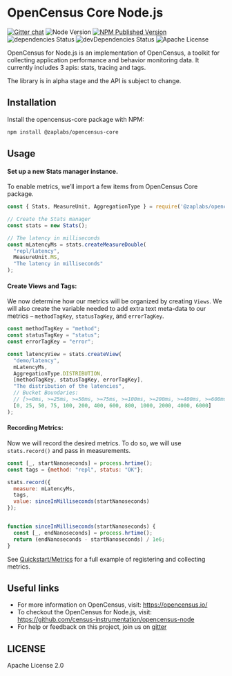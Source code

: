 # OpenCensus Core Node.js
[![Gitter chat][gitter-image]][gitter-url] ![Node Version][node-img] [![NPM Published Version][npm-img]][npm-url] ![dependencies Status][dependencies-status] ![devDependencies Status][devdependencies-status] ![Apache License][license-image]

OpenCensus for Node.js is an implementation of OpenCensus, a toolkit for collecting application performance and behavior monitoring data. It currently includes 3 apis: stats, tracing and tags.

The library is in alpha stage and the API is subject to change.

## Installation

Install the opencensus-core package with NPM:
```bash
npm install @zaplabs/opencensus-core
```

## Usage

#### Set up a new Stats manager instance.

To enable metrics, we’ll import a few items from OpenCensus Core package.

```javascript
const { Stats, MeasureUnit, AggregationType } = require('@zaplabs/opencensus-core');

// Create the Stats manager
const stats = new Stats();

// The latency in milliseconds
const mLatencyMs = stats.createMeasureDouble(
  "repl/latency",
  MeasureUnit.MS,
  "The latency in milliseconds"
);
```

#### Create Views and Tags:

We now determine how our metrics will be organized by creating ```Views```. We will also create the variable needed to add extra text meta-data to our metrics – ```methodTagKey```, ```statusTagKey```, and ```errorTagKey```.

```javascript
const methodTagKey = "method";
const statusTagKey = "status";
const errorTagKey = "error";

const latencyView = stats.createView(
  "demo/latency",
  mLatencyMs,
  AggregationType.DISTRIBUTION,
  [methodTagKey, statusTagKey, errorTagKey],
  "The distribution of the latencies",
  // Bucket Boundaries:
  // [>=0ms, >=25ms, >=50ms, >=75ms, >=100ms, >=200ms, >=400ms, >=600ms, >=800ms, >=1s, >=2s, >=4s, >=6s]
  [0, 25, 50, 75, 100, 200, 400, 600, 800, 1000, 2000, 4000, 6000]
);
```

#### Recording Metrics:

Now we will record the desired metrics. To do so, we will use ```stats.record()``` and pass in measurements.

```javascript
const [_, startNanoseconds] = process.hrtime();
const tags = {method: "repl", status: "OK"};

stats.record({
  measure: mLatencyMs,
  tags,
  value: sinceInMilliseconds(startNanoseconds)
});


function sinceInMilliseconds(startNanoseconds) {
  const [_, endNanoseconds] = process.hrtime();
  return (endNanoseconds - startNanoseconds) / 1e6;
}
```

See [Quickstart/Metrics](https://opencensus.io/quickstart/nodejs/metrics/) for a full example of registering and collecting metrics.

## Useful links
- For more information on OpenCensus, visit: <https://opencensus.io/>
- To checkout the OpenCensus for Node.js, visit: <https://github.com/census-instrumentation/opencensus-node>
- For help or feedback on this project, join us on [gitter](https://gitter.im/census-instrumentation/Lobby)

[gitter-image]: https://badges.gitter.im/census-instrumentation/lobby.svg
[gitter-url]: https://gitter.im/census-instrumentation/lobby?utm_source=badge&utm_medium=badge&utm_campaign=pr-badge&utm_content=badge
[npm-url]: https://www.npmjs.com/package/@opencensus/core
[npm-img]: https://badge.fury.io/js/%40opencensus%2Fcore.svg
[node-img]: https://img.shields.io/node/v/@opencensus/core.svg
[license-image]: https://img.shields.io/badge/license-Apache_2.0-green.svg?style=flat
[dependencies-status]: https://david-dm.org/census-instrumentation/opencensus-node/status.svg?path=packages/opencensus-core
[devdependencies-status]:
https://david-dm.org/census-instrumentation/opencensus-node/dev-status.svg?path=packages/opencensus-core

## LICENSE

Apache License 2.0
